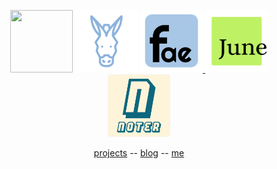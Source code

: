 <p align="center">
  <a href="https://shoyo.sambitsahoo.com"><img width="100" height="100" src="https://raw.githubusercontent.com/soulsam480/shoyo/master/docs/_static/shoyo.svg"></a>
  <a href="https://donkey.sambitsahoo.com"><img width="100" height="100" src="https://raw.githubusercontent.com/soulsam480/my-static-assets/master/donkey-trans.png"></a>
    <a href="https://github.com/soulsam480/furikaeru"><img width="100" height="100" src="https://raw.githubusercontent.com/soulsam480/furikaeru/master/app/public/icon-144.png">
</a>
    <a href="https://june.sambitsahoo.com"><img width="100" height="100" src="https://raw.githubusercontent.com/soulsam480/my-static-assets/master/June%20logo.svg">
</a> 
  <a href="https://noter.sambitsahoo.com"><img width="100" height="100" src="https://raw.githubusercontent.com/soulsam480/my-static-assets/master/noter.png">
</a>


</p>
<div align="center">
  
[projects](https://sambitsahoo.com/projects.html) -- [blog](https://sambitsahoo.com/blog/index.html) -- [me](https://sambitsahoo.com/about.html)

</div>
